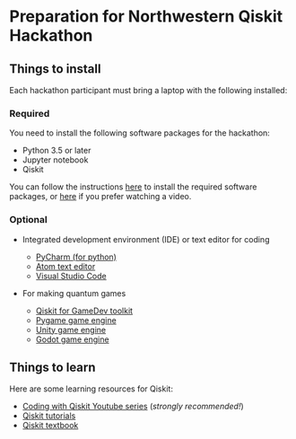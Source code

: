 # Preparation for Northwestern Qiskit Hackathon

## Things to install

Each hackathon participant must bring a laptop with the following installed:

### Required
You need to install the following software packages for the hackathon:
- Python 3.5 or later
- Jupyter notebook
- Qiskit

You can follow the instructions [here](https://qiskit.org/documentation/install.html) to install the required software packages, or [here](https://www.youtube.com/watch?v=M4EkW4VwhcI&list=PLOFEBzvs-Vvp2xg9-POLJhQwtVktlYGbY&index=3) if you prefer watching a video.

### Optional

- Integrated development environment (IDE) or text editor for coding
  - [PyCharm (for python)](https://www.jetbrains.com/pycharm/)
  - [Atom text editor](https://atom.io)
  - [Visual Studio Code](https://code.visualstudio.com)

- For making quantum games
  - [Qiskit for GameDev toolkit](https://github.com/HuangJunye/Qiskit-for-GameDev)
  - [Pygame game engine](https://www.pygame.org/wiki/GettingStarted)
  - [Unity game engine](https://unity.com)
  - [Godot game engine](https://godotengine.org)

## Things to learn

Here are some learning resources for Qiskit:
- [Coding with Qiskit Youtube series](https://www.youtube.com/playlist?list=PLOFEBzvs-Vvp2xg9-POLJhQwtVktlYGbY) (*strongly recommended!*)
- [Qiskit tutorials](https://quantum-computing.ibm.com/jupyter/tutorial/1_start_here.ipynb)
- [Qiskit textbook](https://community.qiskit.org/textbook/)
